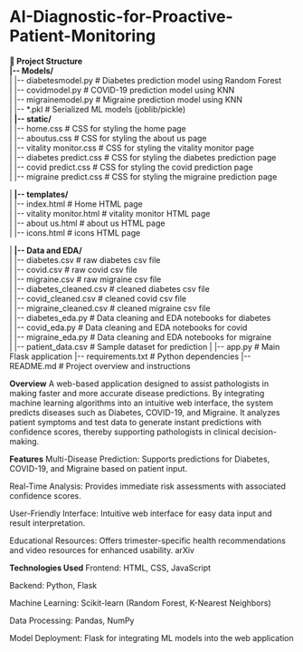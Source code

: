 # AI-Diagnostic-for-Proactive-Patient-Monitoring

**📂 Project Structure**<br>
**|-- Models/**<br>
|   |-- diabetesmodel.py                 # Diabetes prediction model using Random Forest<br>
|   |-- covidmodel.py                    # COVID-19 prediction model using KNN<br>
|   |-- migrainemodel.py                 # Migraine prediction model using KNN<br>
|   |-- *.pkl                            # Serialized ML models (joblib/pickle)<br>
|
**|-- static/**<br>
|   |-- home.css                         # CSS for styling the home page<br>
|   |-- aboutus.css                      # CSS for styling the about us page<br>
|   |-- vitality monitor.css             # CSS for styling the vitality monitor page<br>
|   |-- diabetes predict.css             # CSS for styling the diabetes prediction page<br>
|   |-- covid predict.css                # CSS for styling the covid prediction page<br>
|   |-- migraine predict.css             # CSS for styling the migraine prediction page<br>

|
**|-- templates/**<br>
|   |-- index.html                       # Home HTML page<br>
|   |-- vitality monitor.html            # vitality monitor HTML page<br>
|   |-- about us.html                    # about us HTML page<br>
|   |-- icons.html                       # icons HTML page<br>

|
**|-- Data and EDA/**<br>
|   |-- diabetes.csv                      # raw diabetes csv file<br>
|   |-- covid.csv                         # raw covid csv file<br>
|   |-- migraine.csv                      # raw migraine csv file<br>
|   |-- diabetes_cleaned.csv              # cleaned diabetes csv file<br>
|   |-- covid_cleaned.csv                 # cleaned covid csv file<br>
|   |-- migraine_cleaned.csv              # cleaned migraine csv file<br>
|   |-- diabetes_eda.py                   # Data cleaning and EDA notebooks for diabetes<br>
|   |-- covid_eda.py                      # Data cleaning and EDA notebooks for covid<br>
|   |-- migraine_eda.py                   # Data cleaning and EDA notebooks for migraine<br>
|   |-- patient_data.csv                  # Sample dataset for prediction
|
|-- app.py                               # Main Flask application
|-- requirements.txt                     # Python dependencies
|-- README.md                            # Project overview and instructions


**Overview**
A web-based application designed to assist pathologists in making faster and more accurate disease predictions. By integrating machine learning algorithms into an intuitive web interface, the system predicts diseases such as Diabetes, COVID-19, and Migraine. It analyzes patient symptoms and test data to generate instant predictions with confidence scores, thereby supporting pathologists in clinical decision-making.

**Features**
Multi-Disease Prediction: Supports predictions for Diabetes, COVID-19, and Migraine based on patient input.

Real-Time Analysis: Provides immediate risk assessments with associated confidence scores.

User-Friendly Interface: Intuitive web interface for easy data input and result interpretation.

Educational Resources: Offers trimester-specific health recommendations and video resources for enhanced usability.
arXiv

**Technologies Used**
Frontend: HTML, CSS, JavaScript

Backend: Python, Flask

Machine Learning: Scikit-learn (Random Forest, K-Nearest Neighbors)

Data Processing: Pandas, NumPy

Model Deployment: Flask for integrating ML models into the web application
